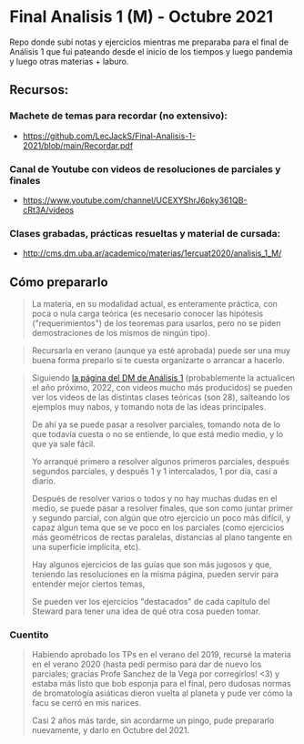 # Final Analisis 1 (M) - Octubre 2021

Repo donde subí notas y ejercicios mientras me preparaba para el final de Análisis 1 que fui pateando desde el inicio de los tiempos y luego pandemia y luego otras materias + laburo.

## Recursos:

### Machete de temas para recordar (no extensivo):
* https://github.com/LecJackS/Final-Analisis-1-2021/blob/main/Recordar.pdf

### Canal de Youtube con videos de resoluciones de parciales y finales
* https://www.youtube.com/channel/UCEXYShrJ6pky361QB-cRt3A/videos

### Clases grabadas, prácticas resueltas y material de cursada:
* http://cms.dm.uba.ar/academico/materias/1ercuat2020/analisis_1_M/

## Cómo prepararlo

> La materia, en su modalidad actual, es enteramente práctica, con poca o nula carga teórica (es necesario conocer las hipótesis ("requerimientos") de los teoremas para usarlos, pero no se piden demostraciones de los mismos de ningún tipo). 

> Recursarla en verano (aunque ya esté aprobada) puede ser una muy buena forma preparlo si te cuesta organizarte o arrancar a hacerlo.

> Siguiendo [la página del DM de Análisis 1](http://cms.dm.uba.ar/academico/materias/1ercuat2020/analisis_1_M/) (probablemente la actualicen el año próximo, 2022, con videos mucho más producidos) se pueden ver los videos de las distintas clases teóricas (son 28), salteando los ejemplos muy nabos, y tomando nota de las ideas principales.
> 
> De ahí ya se puede pasar a resolver parciales, tomando nota de lo que todavía cuesta o no se entiende, lo que está medio medio, y lo que ya sale fácil.
> 
> Yo arranqué primero a resolver algunos primeros parciales, después segundos parciales, y después 1 y 1 intercalados, 1 por día, casi a diario.
> 
> Después de resolver varios o todos y no hay muchas dudas en el medio, se puede pasar a resolver finales, que son como juntar primer y segundo parcial, con algún que otro ejercicio un poco más difícil, y capaz algun tema que se ve poco en los parciales (como ejercicios más geométricos de rectas paralelas, distancias al plano tangente en una superficie implícita, etc).
> 
> Hay algunos ejercicios de las guías que son más jugosos y que, teniendo las resoluciones en la misma página, pueden servir para entender mejor ciertos temas, 
> 
> Se pueden ver los ejercicios "destacados" de cada capítulo del Steward para tener una idea de qué otra cosa pueden tomar.

### Cuentito

> Habiendo aprobado los TPs en el verano del 2019, recursé la materia en el verano 2020 (hasta pedí permiso para dar de nuevo los parciales; gracias Profe Sanchez de la Vega por corregirlos! <3) y estaba más listo que bob esponja para el final, pero dudosas normas de bromatología asiáticas dieron vuelta al planeta y pude ver cómo la facu se cerró en mis narices.
>
> Casi 2 años más tarde, sin acordarme un pingo, pude prepararlo nuevamente, y darlo en Octubre del 2021.



